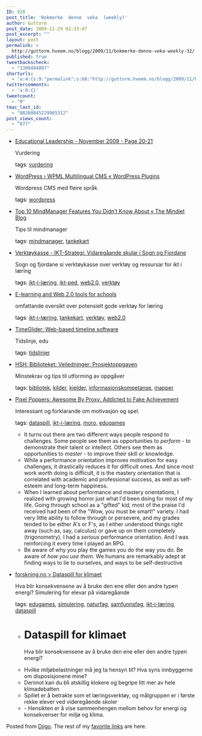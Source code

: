 ```yaml
---
ID: 928
post_title: 'Bokmerke  denne  veka  (weekly)'
author: Guttorm
post_date: 2009-11-29 02:33:47
post_excerpt: ""
layout: post
permalink: >
  http://guttorm.hveem.no/blogg/2009/11/bokmerke-denne-veka-weekly-32/
published: true
tweetbackscheck:
  - "1309494897"
shorturls:
  - 'a:4:{s:9:"permalink";s:68:"http://guttorm.hveem.no/blogg/2009/11/bokmerke-denne-veka-weekly-32/";s:7:"tinyurl";s:26:"http://tinyurl.com/yfsjos9";s:4:"isgd";s:18:"http://is.gd/56yWZ";s:5:"bitly";s:20:"http://bit.ly/8XfnNY";}'
twittercomments:
  - 'a:0:{}'
tweetcount:
  - "0"
tmac_last_id:
  - "88260845229965312"
post_views_count:
  - "877"
---
```

<ul class="diigo-linkroll">
	<li>
<p class="diigo-link"><a rel="nofollow" href="http://www.educationalleadership-digital.com/educationalleadership/200911?pg=22#pg22">Educational Leadership - November 2009 - Page 20-21</a></p>
<p class="diigo-description">Vurdering</p>
<p class="diigo-tags"><a style="color: #000 !important; text-decoration: none !important;" href="http://www.diigo.com/cloud/guttorm1979">tags</a>: <a href="http://www.diigo.com/user/guttorm1979/vurdering">vurdering</a></p>
</li>
	<li>
<p class="diigo-link"><a rel="nofollow" href="http://wordpress.org/extend/plugins/sitepress-multilingual-cms/screenshots">WordPress › WPML Multilingual CMS « WordPress Plugins</a></p>
<p class="diigo-description">Wordpress CMS med fleire språk</p>
<p class="diigo-tags"><a style="color: #000 !important; text-decoration: none !important;" href="http://www.diigo.com/cloud/guttorm1979">tags</a>: <a href="http://www.diigo.com/user/guttorm1979/wordpress">wordpress</a></p>
</li>
	<li>
<p class="diigo-link"><a rel="nofollow" href="http://blog.mindjet.com/2009/11/top-10-mindmanager-features-you-didnt-know-about">Top 10 MindManager Features You Didn’t Know About « The Mindjet Blog</a></p>
<p class="diigo-description">Tips til mindmanager</p>
<p class="diigo-tags"><a style="color: #000 !important; text-decoration: none !important;" href="http://www.diigo.com/cloud/guttorm1979">tags</a>: <a href="http://www.diigo.com/user/guttorm1979/mindmanager">mindmanager</a>, <a href="http://www.diigo.com/user/guttorm1979/tankekart">tankekart</a></p>
</li>
	<li>
<p class="diigo-link"><a rel="nofollow" href="http://iktstrategi.sfj.no/index.php/Verkt%C3%B8ykasse">Verktøykasse - IKT-Strategi: Vidaregåande skular i Sogn og Fjordane</a></p>
<p class="diigo-description">Sogn og fjordane si verktøykasse over verktøy og ressursar for ikt i læring</p>
<p class="diigo-tags"><a style="color: #000 !important; text-decoration: none !important;" href="http://www.diigo.com/cloud/guttorm1979">tags</a>: <a href="http://www.diigo.com/user/guttorm1979/ikt-i-læring">ikt-i-læring</a>, <a href="http://www.diigo.com/user/guttorm1979/ikt-ped">ikt-ped</a>, <a href="http://www.diigo.com/user/guttorm1979/web2.0">web2.0</a>, <a href="http://www.diigo.com/user/guttorm1979/verktøy">verktøy</a></p>
</li>
	<li>
<p class="diigo-link"><a rel="nofollow" href="http://www.mindomo.com/view.htm?m=48511abbfb7e4145a33dbe6453d0f8af">E-learning and Web 2.0 tools for schools</a></p>
<p class="diigo-description">omfattande oversikt over potensielt gode verktøy for læring</p>
<p class="diigo-tags"><a style="color: #000 !important; text-decoration: none !important;" href="http://www.diigo.com/cloud/guttorm1979">tags</a>: <a href="http://www.diigo.com/user/guttorm1979/ikt-i-læring">ikt-i-læring</a>, <a href="http://www.diigo.com/user/guttorm1979/tankekart">tankekart</a>, <a href="http://www.diigo.com/user/guttorm1979/verktøy">verktøy</a>, <a href="http://www.diigo.com/user/guttorm1979/web2.0">web2.0</a></p>
</li>
	<li>
<p class="diigo-link"><a rel="nofollow" href="http://timeglider.com/who_are_you.php?who=educator">TimeGlider: Web-based timeline software</a></p>
<p class="diigo-description">Tidslinje, edu</p>
<p class="diigo-tags"><a style="color: #000 !important; text-decoration: none !important;" href="http://www.diigo.com/cloud/guttorm1979">tags</a>: <a href="http://www.diigo.com/user/guttorm1979/tidslinjer">tidslinjer</a></p>
</li>
	<li>
<p class="diigo-link"><a rel="nofollow" href="http://ans.hsh.no/biblioteket/prosjektoppgaven">HSH: Biblioteket: Veiledninger: Prosjektoppgaven</a></p>
<p class="diigo-description">Minstekrav og tips til utforming av oppgåver</p>
<p class="diigo-tags"><a style="color: #000 !important; text-decoration: none !important;" href="http://www.diigo.com/cloud/guttorm1979">tags</a>: <a href="http://www.diigo.com/user/guttorm1979/bibliotek">bibliotek</a>, <a href="http://www.diigo.com/user/guttorm1979/kilder">kilder</a>, <a href="http://www.diigo.com/user/guttorm1979/kjelder">kjelder</a>, <a href="http://www.diigo.com/user/guttorm1979/informasjonskompetanse">informasjonskompetanse</a>, <a href="http://www.diigo.com/user/guttorm1979/mapper">mapper</a></p>
</li>
	<li>
<p class="diigo-link"><a rel="nofollow" href="http://www.pixelpoppers.com/2009/11/awesome-by-proxy-addicted-to-fake.html">Pixel Poppers: Awesome By Proxy: Addicted to Fake Achievement</a></p>
<p class="diigo-description">Interessant og forklarande om motivasjon og spel.</p>
<p class="diigo-tags"><a style="color: #000 !important; text-decoration: none !important;" href="http://www.diigo.com/cloud/guttorm1979">tags</a>: <a href="http://www.diigo.com/user/guttorm1979/dataspill">dataspill</a>, <a href="http://www.diigo.com/user/guttorm1979/ikt-i-læring">ikt-i-læring</a>, <a href="http://www.diigo.com/user/guttorm1979/moro">moro</a>, <a href="http://www.diigo.com/user/guttorm1979/edugames">edugames</a></p>

<ul class="diigo-highlights">
	<li>
<div class="diigoContent">
<div class="diigoContentInner">It turns out there are two different ways people respond to challenges. Some people see them as opportunities to <em>perform</em> - to demonstrate their talent or intellect. Others see them as opportunities to <em>master</em> - to improve their skill or knowledge.</div>
</div></li>
	<li>
<div class="diigoContent">
<div class="diigoContentInner">While a performance orientation improves motivation for easy challenges, it drastically reduces it for difficult ones. And since most work worth doing is difficult, it is the mastery orientation that is correlated with academic and professional success, as well as self-esteem and long-term happiness.</div>
</div></li>
	<li>
<div class="diigoContent">
<div class="diigoContentInner">When I learned about performance and mastery orientations, I realized with growing horror just what I'd been doing for most of my life. Going through school as a "gifted" kid, most of the praise I'd received had been of the "Wow, you must be smart!" variety. I had very little ability to follow through or persevere, and my grades tended to be either A's or F's, as I either understood things right away (such as, say, calculus) or gave up on them completely (trigonometry). I had a <em>serious</em> performance orientation. And I was reinforcing it every time I played an RPG.</div>
</div></li>
	<li>
<div class="diigoContent">
<div class="diigoContentInner">Be aware of why you play the games you do the way you do. Be aware of <em>how you use them</em>. We humans are remarkably adept at finding ways to lie to ourselves, and ways to be self-destructive</div>
</div></li>
</ul>
</li>
	<li>
<p class="diigo-link"><a rel="nofollow" href="http://www.forskning.no/artikler/2009/november/234624">forskning.no &gt; Dataspill for klimaet</a></p>
<p class="diigo-description">Hva blir konsekvensene av å bruke den ene eller den andre typen energi?
Simulering for elevar på vidaregåande</p>
<p class="diigo-tags"><a style="color: #000 !important; text-decoration: none !important;" href="http://www.diigo.com/cloud/guttorm1979">tags</a>: <a href="http://www.diigo.com/user/guttorm1979/edugames">edugames</a>, <a href="http://www.diigo.com/user/guttorm1979/simulering">simulering</a>, <a href="http://www.diigo.com/user/guttorm1979/naturfag">naturfag</a>, <a href="http://www.diigo.com/user/guttorm1979/samfunnsfag">samfunnsfag</a>, <a href="http://www.diigo.com/user/guttorm1979/ikt-i-læring">ikt-i-læring</a>, <a href="http://www.diigo.com/user/guttorm1979/dataspill">dataspill</a></p>

<ul class="diigo-highlights">
	<li>
<div class="diigoContent">
<div class="diigoContentInner">
<div class="shadow_green_medium articles">
<div class="article">
<div class="icons"></div>
<h1>Dataspill for klimaet</h1>
<div class="abstract">

Hva blir konsekvensene av å bruke den ene eller den andre typen energi?

</div>
</div>
</div>
</div>
</div></li>
	<li>
<div class="diigoContent">
<div class="diigoContentInner">Hvilke miljøbelastninger må jeg ta hensyn til? Hva syns innbyggerne om disposisjonene mine?</div>
</div></li>
	<li>
<div class="diigoContent">
<div class="diigoContentInner">Derimot kan du bli atskillig klokere og begripe litt mer av hele klimadebatten</div>
</div></li>
	<li>
<div class="diigoContent">
<div class="diigoContentInner">Spillet er å betrakte som et læringsverktøy, og målgruppen er i første rekke elever ved videregående skoler</div>
</div></li>
	<li>
<div class="diigoContent">
<div class="diigoContentInner">- Hensikten er å vise sammenhengen mellom behov for energi og konsekvenser for miljø og klima.</div>
</div></li>
</ul>
</li>
</ul>
Posted from <a href="http://www.diigo.com">Diigo</a>. The rest of my <a href="http://www.diigo.com/user/guttorm1979">favorite links</a> are here.
